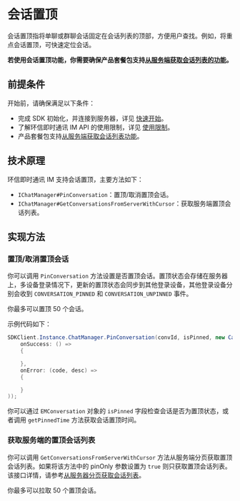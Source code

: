 # 会话置顶

<Toc />

会话置顶指将单聊或群聊会话固定在会话列表的顶部，方便用户查找。例如，将重点会话置顶，可快速定位会话。

**若使用会话置顶功能，你需要确保产品套餐包支持[从服务端获取会话列表的功能](conversation_list.html#从服务器分页获取会话列表)。**

## 前提条件

开始前，请确保满足以下条件：

- 完成 SDK 初始化，并连接到服务器，详见 [快速开始](quickstart.html)。
- 了解环信即时通讯 IM API 的使用限制，详见 [使用限制](/product/limitation.html)。
- 产品套餐包支持[从服务端获取会话列表功能](conversation_list#从服务器分页获取会话列表)。

## 技术原理

环信即时通讯 IM 支持会话置顶，主要方法如下：

- `IChatManager#PinConversation`：置顶/取消置顶会话。
- `IChatManager#GetConversationsFromServerWithCursor`：获取服务端置顶会话列表。

## 实现方法

### 置顶/取消置顶会话

你可以调用 `PinConversation` 方法设置是否置顶会话。置顶状态会存储在服务器上，多设备登录情况下，更新的置顶状态会同步到其他登录设备，其他登录设备分别会收到 `CONVERSATION_PINNED` 和 `CONVERSATION_UNPINNED` 事件。

你最多可以置顶 50 个会话。

示例代码如下： 

```csharp
SDKClient.Instance.ChatManager.PinConversation(convId, isPinned, new CallBack(
    onSuccess: () =>
    {

    },
    onError: (code, desc) =>
    {

    }
));
```

你可以通过 `EMConversation` 对象的 `isPinned` 字段检查会话是否为置顶状态，或者调用 `getPinnedTime` 方法获取会话置顶时间。

### 获取服务端的置顶会话列表

你可以调用 `GetConversationsFromServerWithCursor` 方法从服务端分页获取置顶会话列表。如果将该方法中的 pinOnly 参数设置为 `true` 则只获取置顶会话列表。该接口详情，请参考[从服务器分页获取会话列表](conversation_list#从服务器分页获取会话列表)。

你最多可以拉取 50 个置顶会话。




